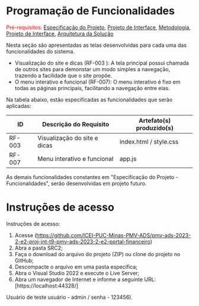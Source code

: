 # Programação de Funcionalidades

<span style="color:red">Pré-requisitos: <a href="2-Especificação do Projeto.md"> Especificação do Projeto</a></span>, <a href="3-Projeto de Interface.md"> Projeto de Interface</a>, <a href="4-Metodologia.md"> Metodologia</a>, <a href="3-Projeto de Interface.md"> Projeto de Interface</a>, <a href="5-Arquitetura da Solução.md"> Arquitetura da Solução</a>

Nesta seção são apresentadas as telas desenvolvidas para cada uma das funcionalidades do sistema. 
- Visualização do site e dicas (RF-003 ): A tela principal possui chamada de outros sites para demonstar um modo simples a navegação, trazendo a facilidade que o site propõe.
-  O menu interativo e funcional (RF-007): O menu interativo é fixo em todas as páginas principais, facilitando a navegação entre elas.

Na tabela abaixo, estão especificadas as funcionalidades que serão aplicadas: 

|ID    | Descrição do Requisito  | Artefato(s) produzido(s) |
|------|-----------------------------------------|----|
|RF-003| Visualização do site e dicas | index.html / style.css | 
|RF-007| Menu interativo e funcional   | app.js |

As demais funcionalidades constantes em "Especificação do Projeto - Funcionalidades", serão desenvolvidas em projeto futuro.

# Instruções de acesso

Instruções de acesso:
1. Acesse (https://github.com/ICEI-PUC-Minas-PMV-ADS/pmv-ads-2023-2-e2-proj-int-t9-pmv-ads-2023-2-e2-portal-financeiro)
2. Abra a pasta SRC2;
3. Faça o download do arquivo do projeto (ZIP) ou clone do projeto no GitHub; 
4. Descompacte o arquivo em uma pasta específica; 
5. Abra o Visual Studio 2022 e execute o Live Server; 
6. Abra um navegador de Internet e informe a seguinte URL: [https://localhost:44328/]

Usuário de teste
usuário - admin / senha - 123456).

